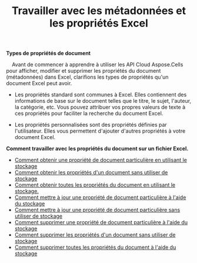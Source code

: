 ﻿---
title: Travailler avec les métadonnées et les propriétés Excel
second_title: Aspose.Cells Cloud Documen
linktitle: Métadonnées et propriétés
type: docs
url: /fr/metadata/
aliases: [/document-properties/,/working-with-document-properties/]
keywords: Get, delete, and update metadata from excel files
description: Aspose.Cells Cloud REST API prend en charge l'obtention, la suppression et la mise à jour des métadonnées des fichiers Excel. Le SDK prend en charge différents langages de développement, notamment Android, C#, Go, Java, NodeJS, Perl, PHP, Python, Ruby et Swift.
weight: 100
kwords: Excel, Office Cloud, REST API, Tableur, PDF, CSV, Json, Markdown, Métadonnées et propriétés
---
**Types de propriétés de document**

&nbsp;&nbsp;&nbsp;&nbsp;Avant de commencer à apprendre à utiliser les API Cloud Aspose.Cells pour afficher, modifier et supprimer les propriétés du document (métadonnées) dans Excel, clarifions les types de propriétés qu'un document Excel peut avoir.

- Les propriétés standard sont communes à Excel. Elles contiennent des informations de base sur le document telles que le titre, le sujet, l'auteur, la catégorie, etc. Vous pouvez attribuer vos propres valeurs de texte à ces propriétés pour faciliter la recherche du document Excel.

- Les propriétés personnalisées sont des propriétés définies par l'utilisateur. Elles vous permettent d'ajouter d'autres propriétés à votre document Excel.

**Comment travailler avec les propriétés du document sur un fichier Excel.**

- [Comment obtenir une propriété de document particulière en utilisant le stockage](/cells/fr/document-properties/get/)
- [Comment obtenir les propriétés d'un document sans utiliser de stockage](/cells/fr/metadata/get/)
- [Comment obtenir toutes les propriétés du document en utilisant le stockage.](/cells/fr/document-properties/get-all/)
- [Comment mettre à jour une propriété de document particulière à l'aide du stockage](/cells/fr/document-properties/update/)
- [Comment mettre à jour une propriété de document particulière sans utiliser de stockage](/cells/fr/metadata/update/)
- [Comment supprimer une propriété de document particulière à l'aide du stockage](/cells/fr/document-properties/delete/)
- [Comment supprimer les propriétés d'un document sans utiliser de stockage](/cells/fr/metadata/delete/)
- [Comment supprimer toutes les propriétés du document à l'aide du stockage](/cells/fr/document-properties/clear/)

